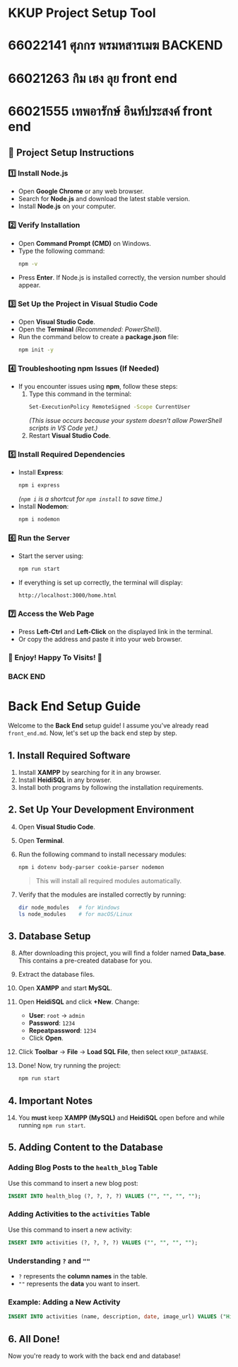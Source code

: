 # KKUP Project Setup Tool

# 66022141 ศุภกร พรมหสารเมฆ BACKEND

# 66021263 กิม เฮง ลุย front end

# 66021555 เทพอารักษ์ อินท์ประสงค์ front end


## 📌 Project Setup Instructions

### 1️⃣ Install Node.js  
- Open **Google Chrome** or any web browser.  
- Search for **Node.js** and download the latest stable version.  
- Install **Node.js** on your computer.  

### 2️⃣ Verify Installation  
- Open **Command Prompt (CMD)** on Windows.  
- Type the following command:  
  ```sh
  npm -v
  ```  
- Press **Enter**. If Node.js is installed correctly, the version number should appear.  

### 3️⃣ Set Up the Project in Visual Studio Code  
- Open **Visual Studio Code**.  
- Open the **Terminal** *(Recommended: PowerShell)*.  
- Run the command below to create a **package.json** file:  
  ```sh
  npm init -y
  ```  

### 4️⃣ Troubleshooting npm Issues (If Needed)  
- If you encounter issues using **npm**, follow these steps:  
  1. Type this command in the terminal:  
     ```sh
     Set-ExecutionPolicy RemoteSigned -Scope CurrentUser
     ```  
     *(This issue occurs because your system doesn’t allow PowerShell scripts in VS Code yet.)*  
  2. Restart **Visual Studio Code**.  

### 5️⃣ Install Required Dependencies  
- Install **Express**:  
  ```sh
  npm i express
  ```  
  *(`npm i` is a shortcut for `npm install` to save time.)*  
- Install **Nodemon**:  
  ```sh
  npm i nodemon
  ```  

### 6️⃣ Run the Server  
- Start the server using:  
  ```sh
  npm run start
  ```  
- If everything is set up correctly, the terminal will display:  
  ```
  http://localhost:3000/home.html
  ```  

### 7️⃣ Access the Web Page  
- Press **Left-Ctrl** and **Left-Click** on the displayed link in the terminal.  
- Or copy the address and paste it into your web browser.  

### 🎉 Enjoy! Happy To Visits! 🚀


### BACK END

# Back End Setup Guide

Welcome to the **Back End** setup guide! I assume you've already read `front_end.md`. Now, let's set up the back end step by step.

## 1. Install Required Software

1. Install **XAMPP** by searching for it in any browser.
2. Install **HeidiSQL** in any browser.
3. Install both programs by following the installation requirements.

## 2. Set Up Your Development Environment

4. Open **Visual Studio Code**.
5. Open **Terminal**.
6. Run the following command to install necessary modules:

   ```sh
   npm i dotenv body-parser cookie-parser nodemon
   ```

   > This will install all required modules automatically.

7. Verify that the modules are installed correctly by running:

   ```sh
   dir node_modules   # for Windows
   ls node_modules    # for macOS/Linux
   ```

## 3. Database Setup

8. After downloading this project, you will find a folder named **Data_base**. This contains a pre-created database for you.
9. Extract the database files.
10. Open **XAMPP** and start **MySQL**.
11. Open **HeidiSQL** and click **+New**. Change:
    - **User**: `root` → `admin`
    - **Password**: `1234`
    - **Repeatpassword**: `1234`
    - Click **Open**.
12. Click **Toolbar** → **File** → **Load SQL File**, then select `KKUP_DATABASE`.
13. Done! Now, try running the project:

    ```sh
    npm run start
    ```

## 4. Important Notes

14. You **must** keep **XAMPP (MySQL)** and **HeidiSQL** open before and while running `npm run start`.

## 5. Adding Content to the Database

### Adding Blog Posts to the `health_blog` Table

Use this command to insert a new blog post:

```sql
INSERT INTO health_blog (?, ?, ?, ?) VALUES ("", "", "", "");
```

### Adding Activities to the `activities` Table

Use this command to insert a new activity:

```sql
INSERT INTO activities (?, ?, ?, ?) VALUES ("", "", "", "");
```

### Understanding `?` and `""`
- `?` represents the **column names** in the table.
- `""` represents the **data** you want to insert.

### Example: Adding a New Activity

```sql
INSERT INTO activities (name, description, date, image_url) VALUES ("Hiking", "Doing Hiking", "2025-02-20", "/img/hiking.png");
```

## 6. All Done!
Now you're ready to work with the back end and database!
